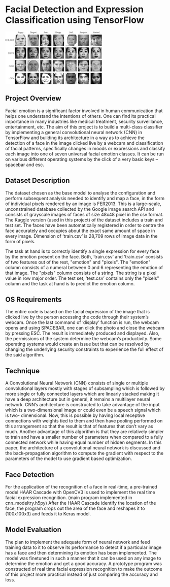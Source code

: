 # Facial Detection and Expression Classification using TensorFlow
![Image](Sample_image.jpg)
## Project Overview
Facial emotion is a significant factor involved in human communication that helps one understand the intentions of others. One can find its practical importance in many industries like medical treatment, security surveillance, entertainment, etc. The aim of this project is to build a multi-class classifier by implementing a general convolutional neural network (CNN) in TensorFlow and building its architecture in a way as to achieve the detection of a face in the image clicked live by a webcam and classification of facial patterns, specifically changes in moods or expressions and classify each image into one of seven universal facial emotion classes. It can be run on various different operating systems by the click of a very basic keys – spacebar and esc.

## Dataset Description
The dataset chosen as the base model to analyse the configuration and perform subsequent analysis needed to identify and map a face, in the form of individual pixels rendered by an image is FER2013. This is a large-scale, unconstrained database collected by the Google image search API and consists of grayscale images of faces of size 48x48 pixel in the csv format. The Kaggle version (used in this project) of the dataset includes a train and test set. The faces have been automatically registered in order to centre the face accurately and occupies about the exact same amount of space in every image.
Dimension of ‘train.csv’ is 28,709 rows of image data in the form of pixels.


The task at hand is to correctly identify a single expression for every face by the emotion present on the face. Both, ‘train.csv’ and ‘train.csv’ consists of two features out of the rest, "emotion" and "pixels". The "emotion" column consists of a numeral between 0 and 6 representing the emotion of that image. The "pixels" column consists of a string. The string is a pixel value in row major order. The test set, ‘test.csv’ contains only the "pixels" column and the task at hand is to predict the emotion column.

## OS Requirements
The entire code is based on the facial expression of the image that is clicked live by the person accessing the code through their system’s webcam. Once the last command of ‘display’ function is run, the webcam opens and using SPACEBAR, one can click the photo and close the webcam by pressing ESC. The result is immediately produced and displayed. Also, the permissions of the system determine the webcam’s productivity. Some operating systems would create an issue but that can be resolved by changing the underlying security constraints to experience the full effect of the said algorithm.


## Technique
A Convolutional Neural Network (CNN) consists of single or multiple convolutional layers mostly with stages of subsampling which is followed by more single or fully connected layers which are linearly stacked making it have a deep architecture but in general, it remains a multilayer neural network. CNN’s architecture is constructed to take advantage of the input which is a two-dimensional image or could even be a speech signal which is two- dimensional. Now, this is possible by having local receptive connections with weights tied to them and then have pooling performed on this arrangement so that the result is that of features that don’t vary as much.
Another advantage of this algorithm is that they are relatively simpler to train and have a smaller number of parameters when compared to a fully connected network while having equal number of hidden segments. In this paper, the architecture of a convolutional neural network is discussed and the back-propagation algorithm to compute the gradient with respect to the parameters of the model to use gradient based optimization.

## Face Detection
For the application of the recognition of a face in real-time, a pre-trained model HAAR Cascade with OpenCV3 is used to implement the real time facial expression recognition. (main program implemented in cnn_modeltry.h5py) After the HAAR Cascade identify the location of the face, the program crops out the area of the face and reshapes it to (100x100x3) and feeds it to Keras model.

## Model Evaluation
The plan to implement the adequate form of neural network and feed training data to it to observe its performance to detect if a particular image has a face and then determining its emotion has been implemented. The model was finetuned in such a manner that it can be used on any image to determine the emotion and get a good accuracy. A prototype  program was constructed of real time facial expression recognition to make the outcome of this project more practical instead of just comparing the accuracy and loss.
